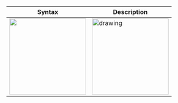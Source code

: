 
| Syntax      | Description |
| ----------- | ----------- |
| <img src="https://s18955.pcdn.co/wp-content/uploads/2018/02/github.png" width="200"/>     | <img src="https://pressbooks.openeducationalberta.ca/app/uploads/sites/3/2018/08/0500Pronormoblast1-Gloria-Kwon.jpg" alt="drawing" width="200"/>      |


